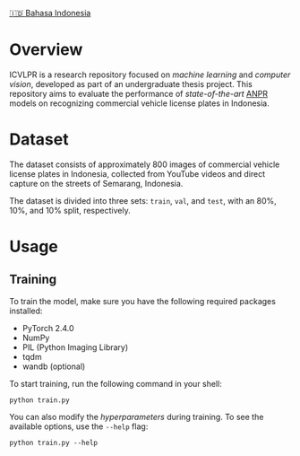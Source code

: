 [🇮🇩 Bahasa Indonesia](README_id.md)
# Overview
ICVLPR is a research repository focused on *machine learning* and *computer vision*, developed as part of an undergraduate thesis project. This repository aims to evaluate the performance of *state-of-the-art* [ANPR](https://en.wikipedia.org/wiki/Automatic_number-plate_recognition) models on recognizing commercial vehicle license plates in Indonesia.

# Dataset
The dataset consists of approximately 800 images of commercial vehicle license plates in Indonesia, collected from YouTube videos and direct capture on the streets of Semarang, Indonesia.

The dataset is divided into three sets: `train`, `val`, and `test`, with an 80%, 10%, and 10% split, respectively.

# Usage
## Training
To train the model, make sure you have the following required packages installed:
- PyTorch 2.4.0
- NumPy
- PIL (Python Imaging Library)
- tqdm
- wandb (optional)

To start training, run the following command in your shell:
```shell
python train.py
```

You can also modify the _hyperparameters_ during training. To see the available options, use the `--help` flag:
```shell
python train.py --help
```
